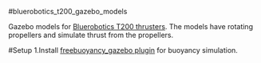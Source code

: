 #bluerobotics_t200_gazebo_models

Gazebo models for [Bluerobotics T200 thrusters](https://www.bluerobotics.com/store/thrusters/t200-thruster/).
The models have rotating propellers and simulate thrust from the propellers.

#Setup
1.Install [freebuoyancy_gazebo plugin](https://github.com/bluerobotics/freebuoyancy_gazebo#install) for buoyancy simulation.
